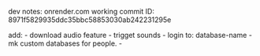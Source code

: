dev notes:
onrender.com working commit ID: 8971f5829935ddc35bbc58853030ab242231295e

add: 
    - download audio feature
    - trigget sounds
    - login to: database-name
    - mk custom databases for people. 
    - 